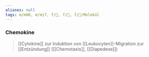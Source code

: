 ```yaml
---
aliases: null
tags: m/m08, m/m17, f/🧪, f/💉, f/🧪/Molekül
---
```

### Chemokine
> [[Cytokine]] zur Induktion von [[Leukocyten]]-Migration zur [[Entzündung]] ([[Chemotaxis]], [[Diapedese]]) 